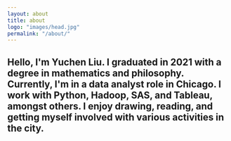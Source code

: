 ```yaml
---
layout: about
title: about
logo: "images/head.jpg"
permalink: "/about/"
--- 
```

## Hello, I'm Yuchen Liu. I graduated in 2021 with a degree in mathematics and philosophy. Currently, I'm in a data analyst role in Chicago. I work with Python, Hadoop, SAS, and Tableau, amongst others. I enjoy drawing, reading, and getting myself involved with various activities in the city.
